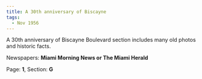 ```yaml
---  
title: A 30th anniversary of Biscayne  
tags:  
  - Nov 1956  
---  
```

  
A 30th anniversary of Biscayne Boulevard section includes many old photos and historic facts.  
  
Newspapers: **Miami Morning News or The Miami Herald**  
  
Page: **1**, Section: **G** 
